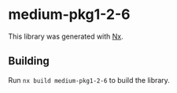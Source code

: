 # medium-pkg1-2-6

This library was generated with [Nx](https://nx.dev).

## Building

Run `nx build medium-pkg1-2-6` to build the library.
